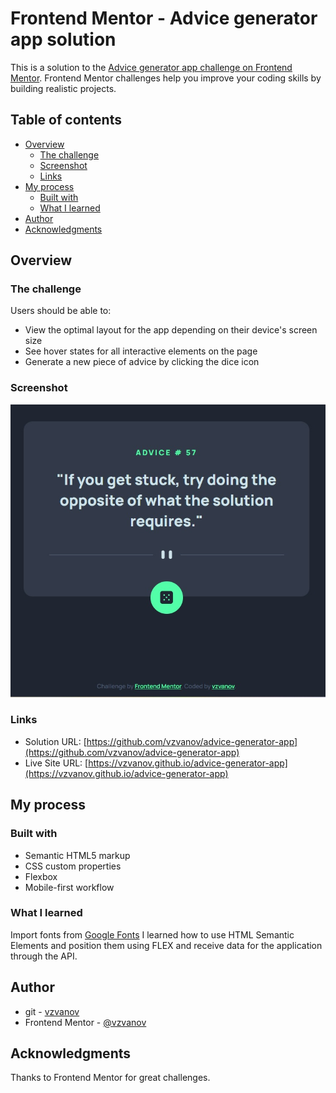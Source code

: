 # Frontend Mentor - Advice generator app solution

This is a solution to the [Advice generator app challenge on Frontend Mentor](https://www.frontendmentor.io/challenges/advice-generator-app-QdUG-13db). Frontend Mentor challenges help you improve your coding skills by building realistic projects.

## Table of contents

- [Overview](#overview)
  - [The challenge](#the-challenge)
  - [Screenshot](#screenshot)
  - [Links](#links)
- [My process](#my-process)
  - [Built with](#built-with)
  - [What I learned](#what-i-learned)
- [Author](#author)
- [Acknowledgments](#acknowledgments)

## Overview

### The challenge

Users should be able to:

- View the optimal layout for the app depending on their device's screen size
- See hover states for all interactive elements on the page
- Generate a new piece of advice by clicking the dice icon

### Screenshot

![solution](/images/screenshot.jpg "solution")

### Links

- Solution URL: [https://github.com/vzvanov/advice-generator-app](https://github.com/vzvanov/advice-generator-app)
- Live Site URL: [https://vzvanov.github.io/advice-generator-app](https://vzvanov.github.io/advice-generator-app)

## My process

### Built with

- Semantic HTML5 markup
- CSS custom properties
- Flexbox
- Mobile-first workflow

### What I learned

Import fonts from [Google Fonts](https://fonts.google.com/)
I learned how to use HTML Semantic Elements and position them using FLEX and
receive data for the application through the API.

## Author

- git - [vzvanov](https://github.com/vzvanov)
- Frontend Mentor - [@vzvanov](https://www.frontendmentor.io/profile/vzvanov)

## Acknowledgments

Thanks to Frontend Mentor for great challenges.
